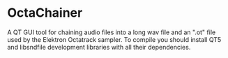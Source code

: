 # OctaChainer
A QT GUI tool for chaining audio files into a long wav file and an ".ot" file used by the Elektron Octatrack sampler.
To compile you should install QT5 and libsndfile development libraries with all their dependencies.
